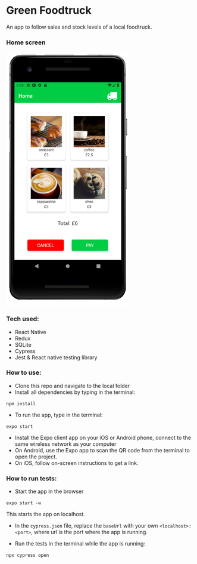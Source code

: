 # Green Foodtruck

An app to follow sales and stock levels of a local foodtruck.

### Home screen
![screenshot home](./images/screen4.png)

### Tech used:
* React Native
* Redux
* SQLite
* Cypress
* Jest & React native testing library

### How to use:

* Clone this repo and navigate to the local folder
* Install all dependencies by typing in the terminal:
```
npm install
```
* To run the app, type in the terminal:
```
expo start
```
* Install the Expo client app on your iOS or Android phone, connect to the same wireless network as your computer
* On Android, use the Expo app to scan the QR code from the terminal to open the project.
* On iOS, follow on-screen instructions to get a link.

### How to run tests:

* Start the app in the browser
```
expo start -w
```
This starts the app on localhost.
* In the `cypress.json` file, replace the `baseUrl` with your own `<localhost>:<port>`, where url is the port where the app is running.

* Run the tests in the terminal while the app is running:
```
npx cypress open
```
